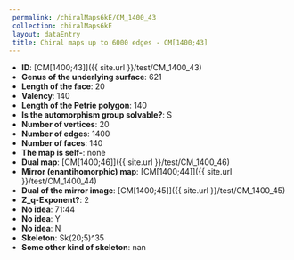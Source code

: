 ```yaml
--- 
 permalink: /chiralMaps6kE/CM_1400_43 
 collection: chiralMaps6kE
 layout: dataEntry
 title: Chiral maps up to 6000 edges - CM[1400;43]
---
```


- **ID**: [CM[1400;43]]({{ site.url }}/test/CM_1400_43)
- **Genus of the underlying surface**: 621
- **Length of the face**: 20
- **Valency**: 140
- **Length of the Petrie polygon**: 140
- **Is the automorphism group solvable?**: S
- **Number of vertices**: 20
- **Number of edges**: 1400
- **Number of faces**: 140
- **The map is self-**: none
- **Dual map**: [CM[1400;46]]({{ site.url }}/test/CM_1400_46)
- **Mirror (enantihomorphic) map**: [CM[1400;44]]({{ site.url }}/test/CM_1400_44)
- **Dual of the mirror image**: [CM[1400;45]]({{ site.url }}/test/CM_1400_45)
- **Z_q-Exponent?**: 2
- **No idea**:  71:44
- **No idea**: Y
- **No idea**: N
- **Skeleton**: Sk(20;5)^35
- **Some other kind of skeleton**: nan
